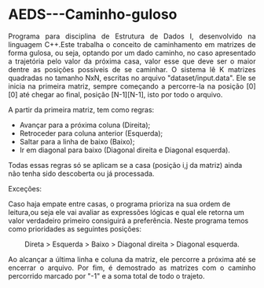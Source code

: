 # AEDS---Caminho-guloso

<p align="justify">
  Programa para disciplina de Estrutura de Dados I, desenvolvido na linguagem C++.Este trabalha o conceito de caminhamento em matrizes de forma gulosa, ou seja, optando por um dado caminho, no caso apresentado a trajetória pelo valor da próxima casa, valor esse que deve ser o maior dentre as posições possiveis de se caminhar. O sistema lê K matrizes quadradas no tamanho NxN, escritas no arquivo "dataset/input.data". Ele se inicia na primeira matriz, sempre começando a percorre-la na posição [0][0] até chegar ao final, posição [N-1][N-1], isto por todo o arquivo.</p>

<p align="justify">
A partir da primeira matriz, tem como regras: 
</p>

> 
- Avançar para a próxima coluna (Direita); 
- Retroceder para coluna anterior (Esquerda); 
- Saltar para a linha de baixo (Baixo); 
- Ir em diagonal para baixo (Diagonal direita e Diagonal esquerda). 
>

<p>
Todas essas regras só se aplicam se a casa (posição i,j da matriz) ainda não tenha sido descoberta ou já processada.</p>

<p align="justify">
<p <b>Exceções: </b> </p>
  Caso haja empate entre casas, o programa prioriza na sua ordem de leitura,ou seja ele vai avaliar as expressões lógicas e qual ele retorna um valor verdadeiro primeiro consiguirá a preferência. Neste programa temos como prioridades as seguintes posições:
<p align="center">
Direta > Esquerda > Baixo > Diagonal direita > Diagonal esquerda.</p>
</p>

<p align="justify">
  Ao alcançar a última linha e coluna da matriz, ele percorre a próxima até se encerrar o arquivo. Por fim, é demostrado as matrizes com o caminho percorrido marcado por "-1" e a soma total de todo o trajeto.</p>
